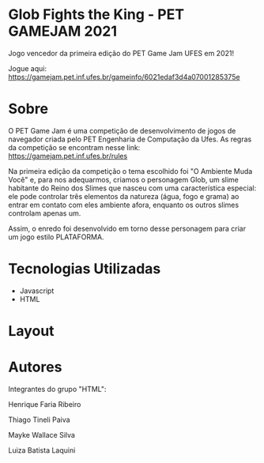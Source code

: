 # Glob Fights the King - PET GAMEJAM 2021
Jogo vencedor da primeira edição do PET Game Jam UFES em 2021!

Jogue aqui: https://gamejam.pet.inf.ufes.br/gameinfo/6021edaf3d4a07001285375e

# Sobre
O PET Game Jam é uma competição de desenvolvimento de jogos de navegador criada pelo PET Engenharia de Computação da Ufes. As regras da competição se encontram nesse link: 
https://gamejam.pet.inf.ufes.br/rules

Na primeira edição da competição o tema escolhido foi "O Ambiente Muda Você" e, para nos adequarmos, criamos o personagem Glob, um slime habitante do Reino dos Slimes que nasceu com uma característica especial: ele pode controlar três elementos da natureza (água, fogo e grama) ao entrar em contato com eles ambiente afora, enquanto os outros slimes controlam apenas um. 

Assim, o enredo foi desenvolvido em torno desse personagem para criar um jogo estilo PLATAFORMA. 

# Tecnologias Utilizadas
- Javascript
- HTML

# Layout

# Autores
Integrantes do grupo "HTML":

Henrique Faria Ribeiro 

Thiago Tineli Paiva

Mayke Wallace Silva

Luiza Batista Laquini
